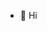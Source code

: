 - 👋 Hi

<!---
zhorahmatt/zhorahmatt is a ✨ special ✨ repository because its `README.md` (this file) appears on your GitHub profile.
You can click the Preview link to take a look at your changes.
--->
